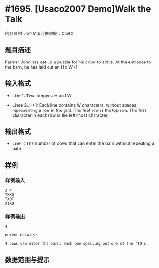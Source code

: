 # #1695. [Usaco2007 Demo]Walk the Talk

内存限制：64 MiB时间限制：5 Sec

## 题目描述


Farmer John has set up a puzzle for his cows to solve.  At the
entrance to the barn, he has laid out an H x W (1 

## 输入格式

* Line 1: Two integers: H and W

* Lines 2..H+1: Each line contains W characters, without spaces,
        representing a row in the grid.  The first row is the top row.
         The first character in each row is the left-most character.


## 输出格式


* Line 1: The number of cows that can enter the barn without repeating
        a path.


## 样例

### 样例输入

    
    3 4
    TXXO
    TXQT
    XTXQ
    
    

### 样例输出

    
    4
    
    OUTPUT DETAILS:
    
    4 cows can enter the barn, each one spelling out one of the 'TO's.
    
    

## 数据范围与提示

